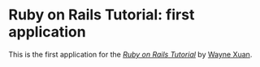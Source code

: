 # Ruby on Rails Tutorial: first application

This is the first application for the [*Ruby on Rails Tutorial*](http://railstutorial.org/) by [Wayne Xuan](http://xuanyinwen.com/).